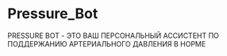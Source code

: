 # Pressure_Bot
PRESSURE BOT  - ЭТО ВАШ ПЕРСОНАЛЬНЫЙ АССИСТЕНТ ПО ПОДДЕРЖАНИЮ АРТЕРИАЛЬНОГО ДАВЛЕНИЯ В НОРМЕ
